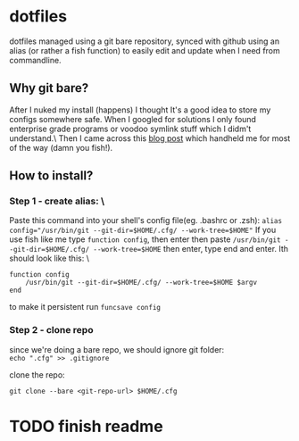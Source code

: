 # dotfiles

dotfiles managed using a git bare repository, synced with github
using an alias (or rather a fish function) to easily edit and update when I need from commandline.

## Why git bare?

After I nuked my install (happens) I thought It's a good idea to store my configs somewhere safe.
When I googled for solutions I only found enterprise grade programs or voodoo symlink stuff which I didm't understand.\\
Then I came across this [blog post](https://www.atlassian.com/git/tutorials/dotfiles) which handheld me for most of the way (damn you fish!).

## How to install?

### Step 1 - create alias: \\
Paste this command into your shell's config file(eg. .bashrc or .zsh):
`alias config="/usr/bin/git --git-dir=$HOME/.cfg/ --work-tree=$HOME"`
If you use fish like me type `function config`, then enter then paste `/usr/bin/git --git-dir=$HOME/.cfg/ --work-tree=$HOME` then enter, type end and enter. Ith should look like this: \\

```fish
function config 
    /usr/bin/git --git-dir=$HOME/.cfg/ --work-tree=$HOME $argv
end
```
to make it persistent run `funcsave config`

### Step 2 - clone repo

since we're doing a bare repo, we should ignore git folder:
`echo ".cfg" >> .gitignore`

clone the repo:

`git clone --bare <git-repo-url> $HOME/.cfg`

# TODO finish readme
